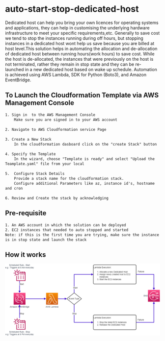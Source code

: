 # auto-start-stop-dedicated-host
Dedicated host can help you bring your own licences for operating systems and applications, they can help in customising the underlying hardware infrastructure to meet your specific requirements,etc. Generally to save cost we tend to stop the instances running during off hours, but stopping instances in a dedicated host wont help us save because you are billed at host level.This solution helps in automating the allocation and de-allocation of dedicated host between running hours(work hours) to save cost. While the host is de-allocated, the instances that were previously on the host is not terminated, rather they remain in stop state and they can be re-launched in a new dedicated host based on wake up schedule.
Automation is achieved using AWS Lambda, SDK for Python (Boto3), and Amazon EventBridge. 


## To Launch the Cloudformation Template via AWS Management Console 

    1. Sign in  to the AWS Management Console
        Make sure you are signed in to your AWS account

    2. Navigate to AWS Cloudformation service Page

    3. Create a New Stack
        In the cloudformation dasboard click on the "create Stack" button 

    4. Specify the Template
        In the wizard, choose "Template is ready" and select "Upload the Teamplate.yaml" file from your local

    5.  Configure Stack Details
        Provide a stack name for the cloudformation stack.
        Configure additional Parameters like az, instance id's, hostname and cron 

    6. Review and Create the stack by acknowledging

## Pre-requisite

    1. An AWS account in which the solution can be deployed
    2. EC2 instances that needed to auto stopped and started
    Note: if this is the first time you are trying, make sure the instance is in stop state and launch the stack

## How it works 
    
![](SolutionArchDiagram.png)  

    
